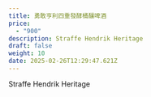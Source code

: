 ```yaml
---
title: 勇敢亨利四重發酵桶釀啤酒
price:
  - "900"
description: Straffe Hendrik Heritage
draft: false
weight: 10
date: 2025-02-26T12:29:47.621Z
---
```

Straffe Hendrik Heritage